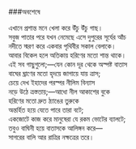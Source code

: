 ###অবশেষে

এখানে প্রশান্ত মনে খেলা করে উঁচু উঁচু গাছ।  
সবুজ পাতার পরে যখন নেমেছে এসে দুপুরের সূর্যের আঁচ  
নদীতে স্মরণ করে একবার পৃথিবীর সকাল বেলাকে।  
আবার বিকেল হলে অতিকায় হরিণের মতো শান্ত থাকে।  
এই সব গাছুগুলো;—যেন কোন দূর থেকে অস্পষ্ট বাতাস  
বাঘের ঘ্রাণের মতো হৃদয়ে জাগায়ে যায় ত্রাস;  
চেয়ে দেখ ইহাদের পরস্পর নীলিম বিন্যাস  
নড়ে উঠে ত্রস্ততায়;—আধো নীল আকাশের বুকে  
হরিণের মতো দ্রুত ঠ্যাঙের তুরুকে  
অন্তর্হিত হয়ে যেতে পারে তারা বটে;  
একজোটে কাজ করে মানুষেরা যে রকম ভোটের ব্যালটে;  
তবুও বাঘিনী হয়ে বাতাসকে আলিঙ্গন করে—  
সাগরের বালি আর রাত্রির নক্ষত্রের তরে।   
 